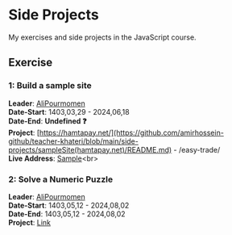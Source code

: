 # Side Projects
My exercises and side projects in the JavaScript course.

## Exercise

### 1: Build a sample site
**Leader**: [AliPourmomen](https://pythonostad.ir/teacher/alipourmomen/)<br>
**Date-Start**: 1403,03,29 - 2024,06,18<br>
**Date-End**: **Undefined ❓**<br>
**Project**: [https://hamtapay.net/](https://github.com/amirhossein-github/teacher-khateri/blob/main/side-projects/sampleSite(hamtapay.net)/README.md) - /easy-trade/<br>
**Live Address**: [Sample](https://amirhossein-github.github.io/teacher-khateri/side-projects/sampleSite(hamtapay.net)/hamtapay.net/easy-trade/index.html)<br>

### 2: Solve a Numeric Puzzle
**Leader**: [AliPourmomen](https://pythonostad.ir/teacher/alipourmomen/)<br>
**Date-Start**: 1403,05,12 - 2024,08,02<br>
**Date-End**: 1403,05,12 - 2024,08,02<br>
**Project**: [Link](https://amirhossein-github.github.io/teacher-khateri/side-projects/numericPuzzle/README.md)